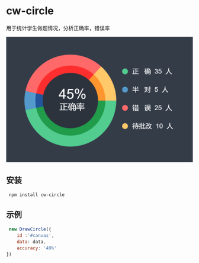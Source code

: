 # cw-circle



用于统计学生做题情况，分析正确率，错误率

![示例图](example.png '示例图')


安装
---

```
 npm install cw-circle
```


示例
---

```javascript
 new DrawCircle({
    id :'#canvas',
    data: data,
    accuracy: '49%'
})
```